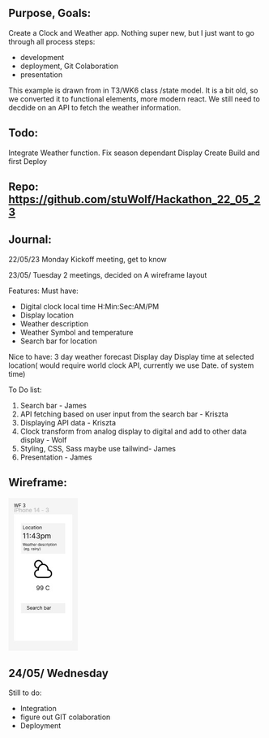 ## Purpose, Goals:   
Create a  Clock and Weather app. Nothing super new, but I just want to go through all process steps:
 - development
 - deployment, Git Colaboration
 - presentation                                     
 
 
 
 
 This example is drawn from  in T3/WK6 class /state model. It is a bit old, so we converted  it to functional elements,  more modern react. We still need to decdide on an API to fetch the weather information.
 
 ## Todo: 
 
 Integrate Weather function.
 Fix season dependant Display
 Create Build and first Deploy

 ## Repo: https://github.com/stuWolf/Hackathon_22_05_23

 ## Journal:
22/05/23 Monday
Kickoff meeting, get to know
 
 23/05/ Tuesday
2 meetings, decided on A wireframe layout

Features:
Must have: 
- Digital clock local time H:Min:Sec:AM/PM
- Display location
- Weather description
- Weather Symbol and temperature
- Search bar for location

Nice to have:
3 day weather forecast
Display day
Display time at selected location( would require world clock API, currently we use Date. of system time)



To Do list: 

1. Search bar - James
2. API fetching based on user input from the search bar - Kriszta
3. Displaying API data - Kriszta
4. Clock transform from analog display to digital and add to other data display - Wolf
5. Styling, CSS, Sass maybe use tailwind- James
6. Presentation - James

## Wireframe:

![Wireframe: ](./pictures/Screenshot_wireframe.jpg)

 
 
 ## 24/05/ Wednesday

Still to do: 
- Integration
- figure out GIT colaboration
- Deployment
